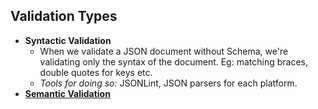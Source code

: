 ## Validation Types
- **Syntactic Validation**
  - When we validate a JSON document without Schema, we're validating only the syntax of the document. Eg: matching braces, double quotes for keys etc.
  - *Tools for doing so:* JSONLint, JSON parsers for each platform.
- **[Semantic Validation](Semantic_Validation)**
